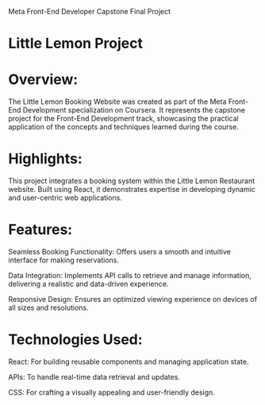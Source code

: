 Meta Front-End Developer Capstone Final Project

# Little Lemon Project

# Overview:
The Little Lemon Booking Website was created as part of the Meta Front-End Development specialization on Coursera. It represents the capstone project for the Front-End Development track, showcasing the practical application of the concepts and techniques learned during the course.

# Highlights:
This project integrates a booking system within the Little Lemon Restaurant website. Built using React, it demonstrates expertise in developing dynamic and user-centric web applications.

# Features:
Seamless Booking Functionality: Offers users a smooth and intuitive interface for making reservations.

Data Integration: Implements API calls to retrieve and manage information, delivering a realistic and data-driven experience.

Responsive Design: Ensures an optimized viewing experience on devices of all sizes and resolutions.

# Technologies Used:
React: For building reusable components and managing application state.

APIs: To handle real-time data retrieval and updates.

CSS: For crafting a visually appealing and user-friendly design.
